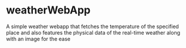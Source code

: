 # weatherWebApp
A simple weather webapp that fetches the temperature of the specified place and also features the physical data of the real-time weather along with an image for the ease
